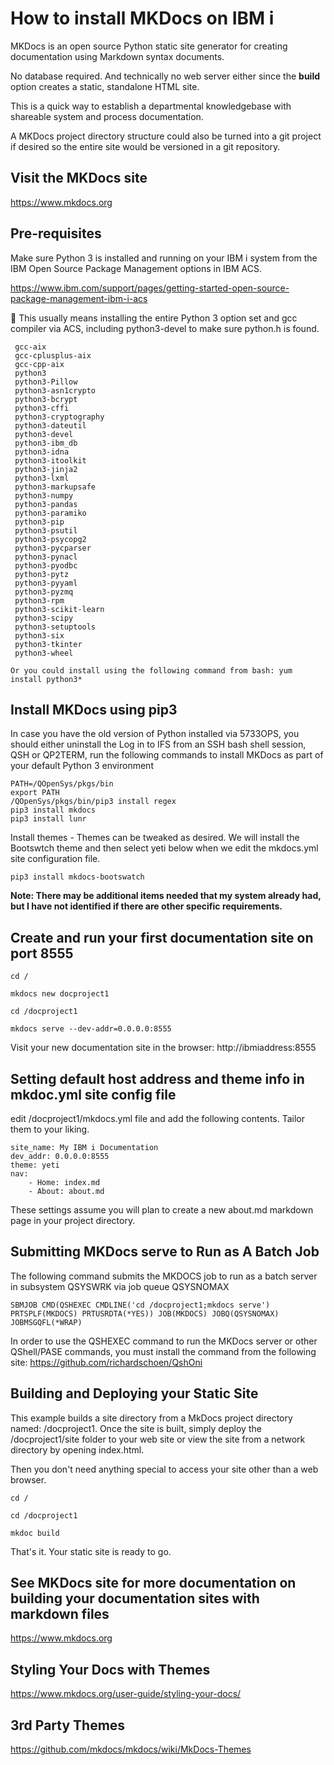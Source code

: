 # How to install MKDocs on IBM i 
MKDocs is an open source Python static site generator for creating documentation using Markdown syntax documents. 

No database required. And technically no web server either since the **build** option creates a static, standalone HTML site.

This is a quick way to establish a departmental knowledgebase with shareable system and process documentation. 

A MKDocs project directory structure could also be turned into a git project if desired so the entire site would be versioned in a git repository.

## Visit the MKDocs site
https://www.mkdocs.org

## Pre-requisites

Make sure Python 3 is installed and running on your IBM i system from the IBM Open Source Package Management options in IBM ACS. 

https://www.ibm.com/support/pages/getting-started-open-source-package-management-ibm-i-acs

:pushpin: This usually means installing the entire Python 3 option set and gcc compiler via ACS, including python3-devel to make sure python.h is found.
```
 gcc-aix
 gcc-cplusplus-aix
 gcc-cpp-aix
 python3                    
 python3-Pillow             
 python3-asn1crypto         
 python3-bcrypt             
 python3-cffi               
 python3-cryptography       
 python3-dateutil           
 python3-devel              
 python3-ibm_db             
 python3-idna               
 python3-itoolkit           
 python3-jinja2             
 python3-lxml               
 python3-markupsafe         
 python3-numpy              
 python3-pandas             
 python3-paramiko           
 python3-pip                
 python3-psutil             
 python3-psycopg2           
 python3-pycparser          
 python3-pynacl             
 python3-pyodbc             
 python3-pytz               
 python3-pyyaml             
 python3-pyzmq              
 python3-rpm                
 python3-scikit-learn       
 python3-scipy              
 python3-setuptools         
 python3-six                
 python3-tkinter            
 python3-wheel              

Or you could install using the following command from bash: yum install python3*
```

## Install MKDocs using pip3

In case you have the old version of Python installed via 5733OPS, you should either uninstall the 
Log in to IFS from an SSH bash shell session, QSH or QP2TERM, run the following commands to install MKDocs as part of your default Python 3 environment

```
PATH=/QOpenSys/pkgs/bin
export PATH
/QOpenSys/pkgs/bin/pip3 install regex
pip3 install mkdocs
pip3 install lunr
```
Install themes - Themes can be tweaked as desired. We will install the Bootswtch theme and then select yeti below when we edit the mkdocs.yml site configuration file.
```
pip3 install mkdocs-bootswatch
```
**Note: There may be additional items needed that my system already had, but I have not identified if there are other specific requirements.**

## Create and run your first documentation site on port 8555
```
cd /

mkdocs new docproject1

cd /docproject1

mkdocs serve --dev-addr=0.0.0.0:8555
```
Visit your new documentation site in the browser: http://ibmiaddress:8555

## Setting default host address and theme info in mkdoc.yml site config file

edit /docproject1/mkdocs.yml file and add the following contents. Tailor them to your liking.

```
site_name: My IBM i Documentation
dev_addr: 0.0.0.0:8555
theme: yeti
nav:
    - Home: index.md
    - About: about.md
```
These settings assume you will plan to create a new about.md markdown page in your project directory.

## Submitting MKDocs serve to Run as A Batch Job

The following command submits the MKDOCS job to run as a batch server in subsystem QSYSWRK via job queue QSYSNOMAX 
```
SBMJOB CMD(QSHEXEC CMDLINE('cd /docproject1;mkdocs serve') PRTSPLF(MKDOCS) PRTUSRDTA(*YES)) JOB(MKDOCS) JOBQ(QSYSNOMAX) JOBMSGQFL(*WRAP)                                       
```  
In order to use the QSHEXEC command to run the MKDocs server or other QShell/PASE commands, you must install the command from the following site: https://github.com/richardschoen/QshOni

## Building and Deploying your Static Site

This example builds a site directory from a MkDocs project directory named: /docproject1. Once the site is built, simply deploy the /docproject1/site folder to your web site or view the site from a network directory by opening index.html. 

Then you don't need anything special to access your site other than a web browser. 

```
cd /

cd /docproject1

mkdoc build
```

That's it. Your static site is ready to go.

## See MKDocs site for more documentation on building your documentation sites with markdown files
https://www.mkdocs.org

## Styling Your Docs with Themes
https://www.mkdocs.org/user-guide/styling-your-docs/

## 3rd Party Themes
https://github.com/mkdocs/mkdocs/wiki/MkDocs-Themes
